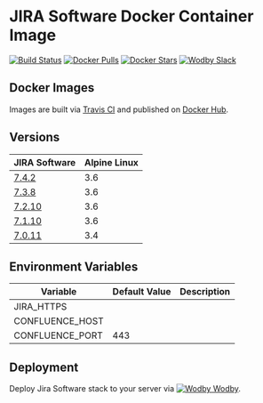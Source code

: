 # JIRA Software Docker Container Image

[![Build Status](https://travis-ci.org/wodby/jira.svg?branch=master)](https://travis-ci.org/wodby/jira)
[![Docker Pulls](https://img.shields.io/docker/pulls/wodby/jira.svg)](https://hub.docker.com/r/wodby/jira)
[![Docker Stars](https://img.shields.io/docker/stars/wodby/jira.svg)](https://hub.docker.com/r/wodby/jira)
[![Wodby Slack](http://slack.wodby.com/badge.svg)](http://slack.wodby.com)

## Docker Images

Images are built via [Travis CI](https://travis-ci.org/wodby/jira) and published on [Docker Hub](https://hub.docker.com/r/wodby/jira). 

## Versions

| JIRA Software                                                      | Alpine Linux |
| ------------------------------------------------------------------ | ------------ |
| [7.4.2](https://github.com/wodby/jira/tree/master/7.4/Dockerfile)  | 3.6          |
| [7.3.8](https://github.com/wodby/jira/tree/master/7.3/Dockerfile)  | 3.6          |
| [7.2.10](https://github.com/wodby/jira/tree/master/7.2/Dockerfile) | 3.6          |
| [7.1.10](https://github.com/wodby/jira/tree/master/7.1/Dockerfile) | 3.6          |
| [7.0.11](https://github.com/wodby/jira/tree/master/7.0/Dockerfile) | 3.4          |

## Environment Variables

| Variable        | Default Value | Description |
| --------------- | ------------- | ----------- |
| JIRA_HTTPS      |               |             |
| CONFLUENCE_HOST |               |             |
| CONFLUENCE_PORT | 443           |             |

## Deployment

Deploy Jira Software stack to your server via [![Wodby](https://www.google.com/s2/favicons?domain=wodby.com) Wodby](https://cloud.wodby.com/stackhub/6e9cb42d-f306-4fbf-baba-f30184c22483/overview).
